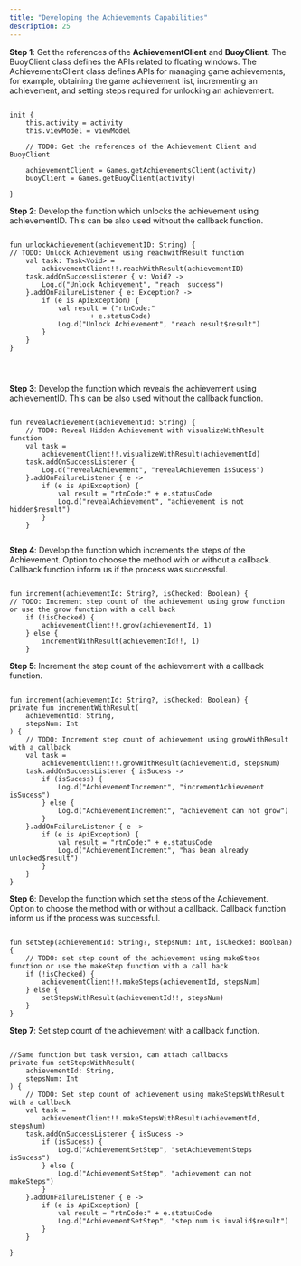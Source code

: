 ```yaml
---
title: "Developing the Achievements Capabilities"
description: 25
---
```




<p><strong>Step 1</strong>: Get the references of the <b>AchievementClient</b> and <b>BuoyClient</b>. The BuoyClient class defines the APIs related to floating windows. The AchievementsClient class defines APIs for managing game achievements, for example, obtaining the game achievement list, incrementing an achievement, and setting steps required for unlocking an achievement.</p>

<pre><div id="copy-button7" class="copy-btn" title="Copy" onclick="copyCode(this.id)"></div><code>
init {
    this.activity = activity
    this.viewModel = viewModel

    // TODO: Get the references of the Achievement Client and BuoyClient

    achievementClient = Games.getAchievementsClient(activity)
    buoyClient = Games.getBuoyClient(activity)

}
</code></pre>

<p><strong>Step 2</strong>: Develop the function which unlocks the achievement using achievementID. This can be also used without the callback function.</p>

<pre><div id="copy-button7" class="copy-btn" title="Copy" onclick="copyCode(this.id)"></div><code>
fun unlockAchievement(achievementID: String) {
// TODO: Unlock Achievement using reachwithResult function
    val task: Task&lt;Void&gt; =
        achievementClient!!.reachWithResult(achievementID)
    task.addOnSuccessListener { v: Void? ->
        Log.d("Unlock Achievement", "reach  success")
    }.addOnFailureListener { e: Exception? ->
        if (e is ApiException) {
            val result = ("rtnCode:"
                    + e.statusCode)
            Log.d("Unlock Achievement", "reach result$result")
        }
    }
}



</code></pre>

<p><strong>Step 3</strong>: Develop the function which reveals the achievement using achievementID. This can be also used without the callback function.</p>

<pre><div id="copy-button7" class="copy-btn" title="Copy" onclick="copyCode(this.id)"></div><code>
fun revealAchievement(achievementId: String) {
    // TODO: Reveal Hidden Achievement with visualizeWithResult function
    val task =
        achievementClient!!.visualizeWithResult(achievementId)
    task.addOnSuccessListener {
        Log.d("revealAchievement", "revealAchievemen isSucess")
    }.addOnFailureListener { e ->
        if (e is ApiException) {
            val result = "rtnCode:" + e.statusCode
            Log.d("revealAchievement", "achievement is not hidden$result")
        }
    }

</code></pre>

<p><strong>Step 4</strong>: Develop the function which increments the steps of the Achievement. Option to choose the method with or without a callback. Callback function inform us if the process was successful.</p>

<pre><div id="copy-button7" class="copy-btn" title="Copy" onclick="copyCode(this.id)"></div><code>
fun increment(achievementId: String?, isChecked: Boolean) {
// TODO: Increment step count of the achievement using grow function or use the grow function with a call back
    if (!isChecked) {
        achievementClient!!.grow(achievementId, 1)
    } else {
        incrementWithResult(achievementId!!, 1)
    }
</code></pre>

<p><strong>Step 5</strong>: Increment the step count of the achievement with a callback function.</p>

<pre><div id="copy-button7" class="copy-btn" title="Copy" onclick="copyCode(this.id)"></div><code>
fun increment(achievementId: String?, isChecked: Boolean) {
private fun incrementWithResult(
    achievementId: String,
    stepsNum: Int
) {
    // TODO: Increment step count of achievement using growWithResult with a callback
    val task =
        achievementClient!!.growWithResult(achievementId, stepsNum)
    task.addOnSuccessListener { isSucess ->
        if (isSucess) {
            Log.d("AchievementIncrement", "incrementAchievement isSucess")
        } else {
            Log.d("AchievementIncrement", "achievement can not grow")
        }
    }.addOnFailureListener { e ->
        if (e is ApiException) {
            val result = "rtnCode:" + e.statusCode
            Log.d("AchievementIncrement", "has bean already unlocked$result")
        }
    }
}
</code></pre>

<p><strong>Step 6</strong>: Develop the function which set the steps of the Achievement. Option to choose the method with or without a callback. Callback function inform us if the process was successful.</p>

<pre><div id="copy-button7" class="copy-btn" title="Copy" onclick="copyCode(this.id)"></div><code>
fun setStep(achievementId: String?, stepsNum: Int, isChecked: Boolean) {
    // TODO: set step count of the achievement using makeSteos function or use the makeStep function with a call back
    if (!isChecked) {
        achievementClient!!.makeSteps(achievementId, stepsNum)
    } else {
        setStepsWithResult(achievementId!!, stepsNum)
    }
}
</code></pre>

<p><strong>Step 7</strong>: Set step count of the achievement with a callback function.</p>

<pre><div id="copy-button7" class="copy-btn" title="Copy" onclick="copyCode(this.id)"></div><code>
//Same function but task version, can attach callbacks
private fun setStepsWithResult(
    achievementId: String,
    stepsNum: Int
) {
    // TODO: Set step count of achievement using makeStepsWithResult with a callback
    val task =
        achievementClient!!.makeStepsWithResult(achievementId, stepsNum)
    task.addOnSuccessListener { isSucess ->
        if (isSucess) {
            Log.d("AchievementSetStep", "setAchievementSteps isSucess")
        } else {
            Log.d("AchievementSetStep", "achievement can not makeSteps")
        }
    }.addOnFailureListener { e ->
        if (e is ApiException) {
            val result = "rtnCode:" + e.statusCode
            Log.d("AchievementSetStep", "step num is invalid$result")
        }
    }

}
</code></pre>

